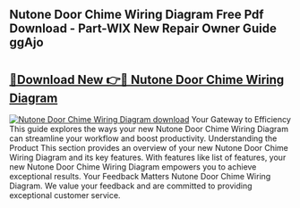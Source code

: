 ## Nutone Door Chime Wiring Diagram Free Pdf Download - Part-WlX New Repair Owner Guide ggAjo

# <h2><a href="http://dfighz7.blite.top/?on=Nutone+Door+Chime+Wiring+Diagram">🔗Download New 👉🔴 Nutone Door Chime Wiring Diagram</a></h2>

[![Nutone Door Chime Wiring Diagram download](https://i.imgur.com/lujVjoI.png)](http://dfighz7.blite.top/?on=Nutone+Door+Chime+Wiring+Diagram)
Your Gateway to Efficiency This guide explores the ways your new Nutone Door Chime Wiring Diagram can streamline your workflow and boost productivity. Understanding the Product This section provides an overview of your new Nutone Door Chime Wiring Diagram and its key features. With features like list of features, your new Nutone Door Chime Wiring Diagram empowers you to achieve exceptional results. Your Feedback Matters Nutone Door Chime Wiring Diagram. We value your feedback and are committed to providing exceptional customer service.
